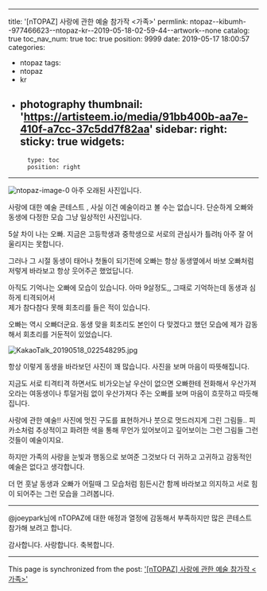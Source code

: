 
---
title: '[nTOPAZ] 사랑에 관한 예술 참가작 <가족>'
permlink: ntopaz--kibumh--977466623--ntopaz-kr--2019-05-18-02-59-44--artwork--none
catalog: true
toc_nav_num: true
toc: true
position: 9999
date: 2019-05-17 18:00:57
categories:
- ntopaz
tags:
- ntopaz
- kr
- photography
thumbnail: 'https://artisteem.io/media/91bb400b-aa7e-410f-a7cc-37c5dd7f82aa'
sidebar:
    right:
        sticky: true
widgets:
    -
        type: toc
        position: right
---


![ntopaz-image-0](https://artisteem.io/media/91bb400b-aa7e-410f-a7cc-37c5dd7f82aa)
아주 오래된 사진입니다. 

사랑에 대한 예술 콘테스트 , 사실 이건 예술이라고 볼 수는 없습니다.
단순하게 오빠와 동생에 다정한 모습 그냥 일상적인 사진입니다.

5살 차이 나는 오빠. 지금은 고등학생과 중학생으로 서로의 관심사가
틀려tj 아주 잘 어울리지는 못합니다.  

그러나 그 시절 동생이 태어나 첫돌이 되기전에 오빠는 항상 
동생옆에서 바보 오빠처럼 저렇게 바라보고 항상 웃어주곤 했었답니다.

아직도 기억나는 오빠에 모습이 있습니다. 
아마 9살정도,, 그때로 기억하는데 동생과 심하게 티격되어서   
제가 참다참다 못해 회초리를 들은 적이 있습니다. 

오빠는 역시 오빠더군요. 
동생 맞을 회초리도 본인이 다  맞겠다고 했던 모습에
제가 감동해서 회초리를 거둔적이 있었습니다.  

![KakaoTalk_20190518_022548295.jpg](https://cdn.steemitimages.com/DQmeogXQMkx72RxKLnfXK3pVFnFiFaMkmkBDziE2nCMNnqM/KakaoTalk_20190518_022548295.jpg)

항상 이렇게 동생을 바라보던 사진이 꽤 많습니다.
사진을 보며 마음이 따뜻해집니다.

지금도 서로 티격티격 하면서도 비가오는날 우산이 없으면
오빠한테 전화해서 우산가져오라는 여동생이나 투덜거림 없이
우산가져다 주는 오빠를 보며  마음이 흐뭇하고 따듯해 집니다.

사랑에 관한 예술!!  사진에 멋진 구도를 표현하거나 붓으로 멋드러지게
그린 그림들.. 피카소처럼 추상적이고 화려한 색을 통해  무언가 있어보이고 
깊어보이는 그런 그림들 그런것들이 예술이지요.

하지만 가족의 사랑을 눈빛과  행동으로 보여준 그것보다 더 귀하고
고귀하고 감동적인 예술은 없다고 생각합니다. 

더 먼 훗날 동생과 오빠가 어릴때 그 모습처럼 힘든시간 함께
바라보고 의지하고 서로 힘이 되어주는 그런 모습을 그려봅니다.


----
 @joeypark님에 nTOPAZ에 대한 애정과 열정에 감동해서 
부족하지만 많은 콘테스트 참가해 보려고 합니다.

감사합니다.  사랑합니다. 축복합니다.

- - -

This page is synchronized from the post: ['[nTOPAZ] 사랑에 관한 예술 참가작 <가족>'](https://steemit.com/@kibumh/ntopaz--kibumh--977466623--ntopaz-kr--2019-05-18-02-59-44--artwork--none)
